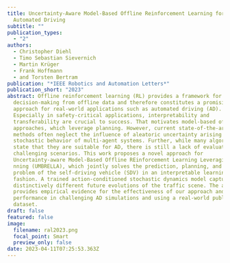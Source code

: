 ```yaml
---
title: Uncertainty-Aware Model-Based Offline Reinforcement Learning for
  Automated Driving
subtitle: ""
publication_types:
  - "2"
authors:
  - Christopher Diehl
  - Timo Sebastian Sievernich
  - Martin Krüger
  - Frank Hoffmann
  - and Torsten Bertram
publication: "*IEEE Robotics and Automation Letters*"
publication_short: "2023"
abstract: Offline reinforcement learning (RL) provides a framework for learning
  decision-making from offline data and therefore constitutes a promising
  approach for real-world applications such as automated driving (AD).
  Especially in safety-critical applications, interpretability and
  transferability are crucial to success. That motivates model-based offline RL
  approaches, which leverage planning. However, current state-of-the-art (SOTA)
  methods often neglect the influence of aleatoric uncertainty arising from the
  stochastic behavior of multi-agent systems. Further, while many algorithms
  state that they are suitable for AD, there is still a lack of evaluation in
  challenging scenarios. This work proposes a novel approach for
  Uncertainty-aware Model-Based Offline REinforcement Learning Leveraging pl A
  nning (UMBRELLA), which jointly solves the prediction, planning, and control
  problem of the self-driving vehicle (SDV) in an interpretable learning-based
  fashion. A trained action-conditioned stochastic dynamics model captures
  distinctively different future evolutions of the traffic scene. The analysis
  provides empirical evidence for the effectiveness of our approach and SOTA
  performance in challenging AD simulations and using a real-world public
  dataset.
draft: false
featured: false
image:
  filename: ral2023.png
  focal_point: Smart
  preview_only: false
date: 2023-04-11T07:25:53.363Z
---
```


